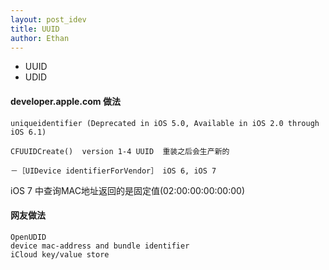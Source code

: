 ```yaml
---
layout: post_idev
title: UUID
author: Ethan
---
```


* UUID 
* UDID

#### developer.apple.com 做法

	uniqueidentifier (Deprecated in iOS 5.0, Available in iOS 2.0 through iOS 6.1)

	CFUUIDCreate()  version 1-4 UUID  重装之后会生产新的

	－［UIDevice identifierForVendor］ iOS 6, iOS 7

iOS 7 中查询MAC地址返回的是固定值(02:00:00:00:00:00)

#### 网友做法
	OpenUDID
	device mac-address and bundle identifier
	iCloud key/value store